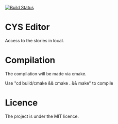 [![Build Status](https://travis-ci.org/codeyourstory/cys-editor.svg?branch=master)](https://travis-ci.org/codeyourstory/cys-editor)

# CYS Editor

Access to the stories in local.

# Compilation

The compilation will be made via cmake.

Use "cd build/cmake && cmake . && make" to compile

# Licence

The project is under the MIT licence.



